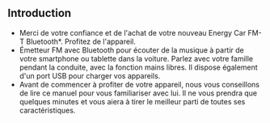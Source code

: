## Introduction

* Merci de votre confiance et de l'achat de votre nouveau 	Energy Car FM-T Bluetooth*. Profitez de l'appareil.
* Émetteur FM avec Bluetooth pour écouter de la musique à partir de votre smartphone ou tablette dans la voiture. Parlez avec votre famille pendant la conduite, avec la fonction mains libres. Il dispose également d'un port USB pour charger vos appareils.
* Avant de commencer à profiter de votre appareil, nous vous conseillons de lire ce manuel pour vous familiariser avec lui. Il ne vous prendra que quelques minutes et vous aiera à tirer le meilleur parti de toutes ses caractéristiques.

